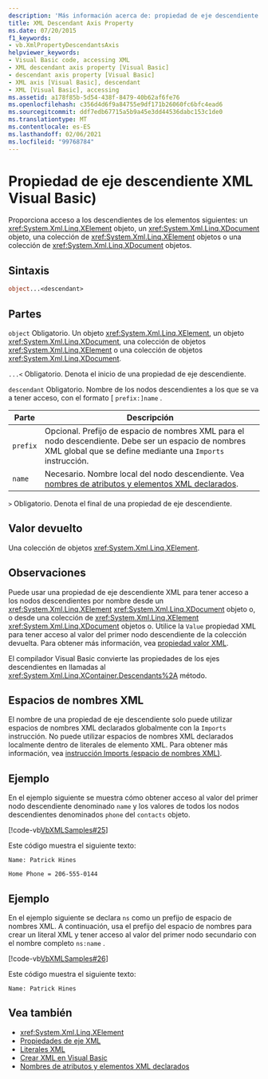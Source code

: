 ```yaml
---
description: 'Más información acerca de: propiedad de eje descendiente XML (Visual Basic)'
title: XML Descendant Axis Property
ms.date: 07/20/2015
f1_keywords:
- vb.XmlPropertyDescendantsAxis
helpviewer_keywords:
- Visual Basic code, accessing XML
- XML descendant axis property [Visual Basic]
- descendant axis property [Visual Basic]
- XML axis [Visual Basic], descendant
- XML [Visual Basic], accessing
ms.assetid: a178f85b-5d54-438f-8479-40b62af6fe76
ms.openlocfilehash: c356d4d6f9a84755e9df171b26060fc6bfc4ead6
ms.sourcegitcommit: ddf7edb67715a5b9a45e3dd44536dabc153c1de0
ms.translationtype: MT
ms.contentlocale: es-ES
ms.lasthandoff: 02/06/2021
ms.locfileid: "99768784"
---
```

# <a name="xml-descendant-axis-property-visual-basic"></a>Propiedad de eje descendiente XML Visual Basic)

Proporciona acceso a los descendientes de los elementos siguientes: un <xref:System.Xml.Linq.XElement> objeto, un <xref:System.Xml.Linq.XDocument> objeto, una colección de <xref:System.Xml.Linq.XElement> objetos o una colección de <xref:System.Xml.Linq.XDocument> objetos.

## <a name="syntax"></a>Sintaxis

```vb
object...<descendant>
```

## <a name="parts"></a>Partes

`object` Obligatorio. Un objeto <xref:System.Xml.Linq.XElement>, un objeto <xref:System.Xml.Linq.XDocument>, una colección de objetos <xref:System.Xml.Linq.XElement> o una colección de objetos <xref:System.Xml.Linq.XDocument>.

`...<` Obligatorio. Denota el inicio de una propiedad de eje descendiente.

`descendant` Obligatorio. Nombre de los nodos descendientes a los que se va a tener acceso, con el formato [ `prefix:]name` .

|Parte|Descripción|
|----------|-----------------|
|`prefix`|Opcional. Prefijo de espacio de nombres XML para el nodo descendiente. Debe ser un espacio de nombres XML global que se define mediante una `Imports` instrucción.|
|`name`|Necesario. Nombre local del nodo descendiente. Vea [nombres de atributos y elementos XML declarados](../../programming-guide/language-features/xml/names-of-declared-xml-elements-and-attributes.md).|

`>` Obligatorio. Denota el final de una propiedad de eje descendiente.

## <a name="return-value"></a>Valor devuelto

Una colección de objetos <xref:System.Xml.Linq.XElement>.

## <a name="remarks"></a>Observaciones

Puede usar una propiedad de eje descendiente XML para tener acceso a los nodos descendientes por nombre desde un <xref:System.Xml.Linq.XElement> <xref:System.Xml.Linq.XDocument> objeto o, o desde una colección de <xref:System.Xml.Linq.XElement> <xref:System.Xml.Linq.XDocument> objetos o. Utilice la `Value` propiedad XML para tener acceso al valor del primer nodo descendiente de la colección devuelta. Para obtener más información, vea [propiedad valor XML](xml-value-property.md).

El compilador Visual Basic convierte las propiedades de los ejes descendientes en llamadas al <xref:System.Xml.Linq.XContainer.Descendants%2A> método.

## <a name="xml-namespaces"></a>Espacios de nombres XML

El nombre de una propiedad de eje descendiente solo puede utilizar espacios de nombres XML declarados globalmente con la `Imports` instrucción. No puede utilizar espacios de nombres XML declarados localmente dentro de literales de elemento XML. Para obtener más información, vea [instrucción Imports (espacio de nombres XML)](../statements/imports-statement-xml-namespace.md).

## <a name="example"></a>Ejemplo

En el ejemplo siguiente se muestra cómo obtener acceso al valor del primer nodo descendiente denominado `name` y los valores de todos los nodos descendientes denominados `phone` del `contacts` objeto.

[!code-vb[VbXMLSamples#25](~/samples/snippets/visualbasic/VS_Snippets_VBCSharp/VbXMLSamples/VB/XMLSamples11.vb#25)]

Este código muestra el siguiente texto:

`Name: Patrick Hines`

`Home Phone = 206-555-0144`

## <a name="example"></a>Ejemplo

En el ejemplo siguiente se declara `ns` como un prefijo de espacio de nombres XML. A continuación, usa el prefijo del espacio de nombres para crear un literal XML y tener acceso al valor del primer nodo secundario con el nombre completo `ns:name` .

[!code-vb[VbXMLSamples#26](~/samples/snippets/visualbasic/VS_Snippets_VBCSharp/VbXMLSamples/VB/XMLSamples12.vb#26)]

Este código muestra el siguiente texto:

`Name: Patrick Hines`

## <a name="see-also"></a>Vea también

- <xref:System.Xml.Linq.XElement>
- [Propiedades de eje XML](index.md)
- [Literales XML](../xml-literals/index.md)
- [Crear XML en Visual Basic](../../programming-guide/language-features/xml/creating-xml.md)
- [Nombres de atributos y elementos XML declarados](../../programming-guide/language-features/xml/names-of-declared-xml-elements-and-attributes.md)
